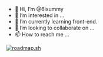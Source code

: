 - 👋 Hi, I’m @6ixummy
- 👀 I’m interested in ...
- 🌱 I’m currently learning front-end.
- 💞️ I’m looking to collaborate on ...
- 📫 How to reach me ...
  
[![roadmap.sh](https://api.roadmap.sh/v1-badge/wide/64bff490263b0aea1d9dee45?variant=dark)](https://roadmap.sh)
<!---
6ixummy/6ixummy is a ✨ special ✨ repository because its `README.md` (this file) appears on your GitHub profile.
You can click the Preview link to take a look at your changes.
--->
